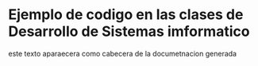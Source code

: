 # Ejemplo de codigo en las clases de Desarrollo de Sistemas imformatico

este texto aparaecera como cabecera de la documetnacion generada
